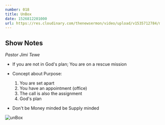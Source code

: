 ```yaml
---
number: 018
title: UnBox
date: 1526812201000
url: https://res.cloudinary.com/thenewsermon/video/upload/v1535712784/messages/200518_-_UnBox.mp3
---
```


## Show Notes
_Pastor Jimi Tewe_

- If you are not in God's plan; You are on a rescue mission

- Concept about Purpose:
    1. You are set apart
    2. You have an appointment (office)
    3. The call is also the assignment
    4. God's plan

- Don't be Money minded be Supply minded

![unBox](https://res.cloudinary.com/thenewsermon/image/upload/v1536165214/sermon%20display%20pictures/unbox.jpg)

